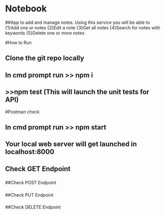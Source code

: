 # Notebook
##App to add and manage notes. Using this service you will be able to 
{1}Add one or notes
{2}Edit a note
{3}Get all notes
{4}Search for notes with keywords
{5}Delete one or more notes

#How to Run
## Clone the git repo locally
## In cmd prompt run >> npm i
##  >>npm test (This will launch the unit tests for API)

#Postman check
## In cmd prompt run >> npm start
## Your local web server will get launched in localhost:8000

## Check GET Endpoint
###

##Check POST Endpoint
###

##Check PUT Endpoint
###

##Check DELETE Endpoint
###


